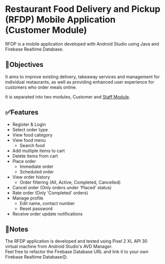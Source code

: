 # Restaurant Food Delivery and Pickup (RFDP) Mobile Application (Customer Module)
RFDP is a mobile application developed with Android Studio using Java and Firebase Realtime Database.

## 🎯Objectives
It aims to improve existing delivery, takeaway services and management for individual restaurants, as well as providing enhanced user experience for customers who order meals online. 

It is separated into two modules, Customer and [Staff Module](https://github.com/pauliand3138/Restaurant-Food-Delivery-and-Pickup-StaffModule). 

## ✅Features
- Register & Login
- Select order type
- View food category
- View food menu
  - Search food
- Add multiple items to cart
- Delete items from cart
- Place order
  - Immediate order
  - Scheduled order
- View order history
  - Order filtering (All, Active, Completed, Cancelled)
- Cancel order (Only orders under 'Placed' status)
- Rate order (Only 'Completed' orders)
- Manage profile
  - Edit name, contact number
  - Reset password
- Receive order update notifications
  
## 📌Notes
The RFDP application is developed and tested using Pixel 2 XL API 30 virtual machine from Android Studio's AVD Manager.  
Feel free to refactor the Firebase Database URL and link it to your own Firebase Realtime Database😊.
